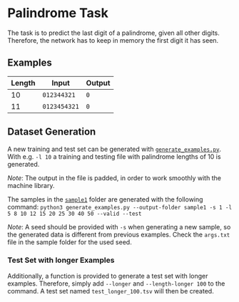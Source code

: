 # Palindrome Task

The task is to predict the last digit of a palindrome, given all other digits. Therefore, the network has to keep in memory the first digit it has seen.

## Examples

| Length| Input       |Output|
|-------|-------------|------|
|10     | `012344321` | `0`  |
|11     | `0123454321`| `0`  |

## Dataset Generation
A new training and test set can be generated with [`generate_examples.py`](generate_examples.py). With e.g. `-l 10` a training and testing file with palindrome lengths of 10 is generated.  

*Note*: The output in the file is padded, in order to work smoothly with the machine library.  

The samples in the [`sample1`](sample1/) folder are generated with the following command:
`python3 generate_examples.py --output-folder sample1 -s 1 -l 5 8 10 12 15 20 25 30 40 50 --valid --test`  

*Note*: A seed should be provided with `-s` when generating a new sample, so the generated data is different from previous examples. Check the `args.txt` file in the sample folder for the used seed.


### Test Set with longer Examples
Additionally, a function is provided to generate a test set with longer examples. Therefore, simply add `--longer` and `--length-longer 100` to the command. A test set named `test_longer_100.tsv` will then be created.

